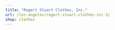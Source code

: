 ```yaml
---
title: "Rogert Stuart Clothes, Inc."
url: /los-angeles/rogert-stuart-clothes-inc-3/
shop: clothes
---
```

